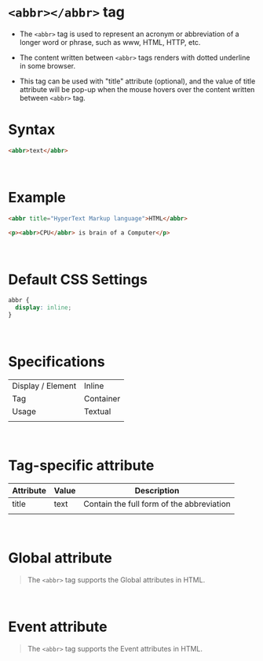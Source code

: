 # `<abbr></abbr>` tag

- The `<abbr>` tag is used to represent an acronym or abbreviation of a longer word or phrase, such as www, HTML, HTTP, etc.

- The content written between `<abbr>` tags renders with dotted underline in some browser.

- This tag can be used with "title" attribute (optional), and the value of title attribute will be pop-up when the mouse hovers over the content written between `<abbr>` tag.

# Syntax

```html
<abbr>text</abbr>
```

&nbsp;

# Example

```html
<abbr title="HyperText Markup language">HTML</abbr>

<p><abbr>CPU</abbr> is brain of a Computer</p>
```

&nbsp;

# Default CSS Settings

```css
abbr {
  display: inline;
}
```

&nbsp;

# Specifications

|                   |           |
| ----------------- | --------- |
| Display / Element | Inline    |
| Tag               | Container |
| Usage             | Textual   |
|                   |           |

&nbsp;

# Tag-specific attribute

| Attribute | Value | Description                               |
| --------- | ----- | ----------------------------------------- |
| title     | text  | Contain the full form of the abbreviation |
|           |       |                                           |

&nbsp;

# Global attribute

> The `<abbr>` tag supports the Global attributes in HTML.

&nbsp;

# Event attribute

> The `<abbr>` tag supports the Event attributes in HTML.
